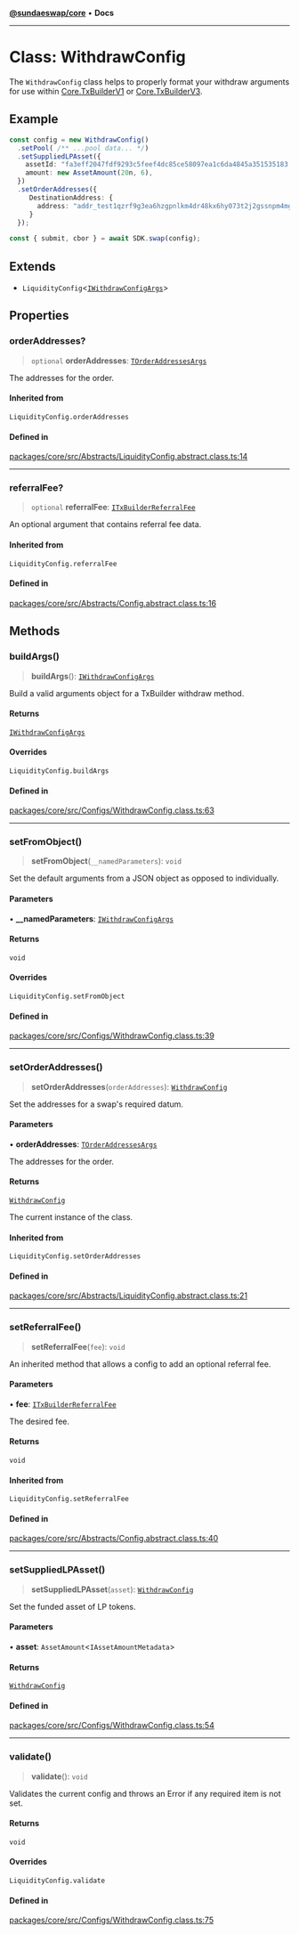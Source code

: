 [**@sundaeswap/core**](../../README.md) • **Docs**

***

# Class: WithdrawConfig

The `WithdrawConfig` class helps to properly format your withdraw arguments for use within [Core.TxBuilderV1](TxBuilderV1.md) or [Core.TxBuilderV3](TxBuilderV3.md).

## Example

```ts
const config = new WithdrawConfig()
  .setPool( /** ...pool data... */)
  .setSuppliedLPAsset({
    assetId: "fa3eff2047fdf9293c5feef4dc85ce58097ea1c6da4845a351535183.74494e4459",
    amount: new AssetAmount(20n, 6),
  })
  .setOrderAddresses({
     DestinationAddress: {
       address: "addr_test1qzrf9g3ea6hzgpnlkm4dr48kx6hy073t2j2gssnpm4mgcnqdxw2hcpavmh0vexyzg476ytc9urgcnalujkcewtnd2yzsfd9r32"
     }
  });

const { submit, cbor } = await SDK.swap(config);
```

## Extends

- `LiquidityConfig`\<[`IWithdrawConfigArgs`](../interfaces/IWithdrawConfigArgs.md)\>

## Properties

### orderAddresses?

> `optional` **orderAddresses**: [`TOrderAddressesArgs`](../type-aliases/TOrderAddressesArgs.md)

The addresses for the order.

#### Inherited from

`LiquidityConfig.orderAddresses`

#### Defined in

[packages/core/src/Abstracts/LiquidityConfig.abstract.class.ts:14](https://github.com/SundaeSwap-finance/sundae-sdk/blob/main/packages/core/src/Abstracts/LiquidityConfig.abstract.class.ts#L14)

***

### referralFee?

> `optional` **referralFee**: [`ITxBuilderReferralFee`](../interfaces/ITxBuilderReferralFee.md)

An optional argument that contains referral fee data.

#### Inherited from

`LiquidityConfig.referralFee`

#### Defined in

[packages/core/src/Abstracts/Config.abstract.class.ts:16](https://github.com/SundaeSwap-finance/sundae-sdk/blob/main/packages/core/src/Abstracts/Config.abstract.class.ts#L16)

## Methods

### buildArgs()

> **buildArgs**(): [`IWithdrawConfigArgs`](../interfaces/IWithdrawConfigArgs.md)

Build a valid arguments object for a TxBuilder withdraw method.

#### Returns

[`IWithdrawConfigArgs`](../interfaces/IWithdrawConfigArgs.md)

#### Overrides

`LiquidityConfig.buildArgs`

#### Defined in

[packages/core/src/Configs/WithdrawConfig.class.ts:63](https://github.com/SundaeSwap-finance/sundae-sdk/blob/main/packages/core/src/Configs/WithdrawConfig.class.ts#L63)

***

### setFromObject()

> **setFromObject**(`__namedParameters`): `void`

Set the default arguments from a JSON object as opposed to individually.

#### Parameters

• **\_\_namedParameters**: [`IWithdrawConfigArgs`](../interfaces/IWithdrawConfigArgs.md)

#### Returns

`void`

#### Overrides

`LiquidityConfig.setFromObject`

#### Defined in

[packages/core/src/Configs/WithdrawConfig.class.ts:39](https://github.com/SundaeSwap-finance/sundae-sdk/blob/main/packages/core/src/Configs/WithdrawConfig.class.ts#L39)

***

### setOrderAddresses()

> **setOrderAddresses**(`orderAddresses`): [`WithdrawConfig`](WithdrawConfig.md)

Set the addresses for a swap's required datum.

#### Parameters

• **orderAddresses**: [`TOrderAddressesArgs`](../type-aliases/TOrderAddressesArgs.md)

The addresses for the order.

#### Returns

[`WithdrawConfig`](WithdrawConfig.md)

The current instance of the class.

#### Inherited from

`LiquidityConfig.setOrderAddresses`

#### Defined in

[packages/core/src/Abstracts/LiquidityConfig.abstract.class.ts:21](https://github.com/SundaeSwap-finance/sundae-sdk/blob/main/packages/core/src/Abstracts/LiquidityConfig.abstract.class.ts#L21)

***

### setReferralFee()

> **setReferralFee**(`fee`): `void`

An inherited method that allows a config to add an optional referral fee.

#### Parameters

• **fee**: [`ITxBuilderReferralFee`](../interfaces/ITxBuilderReferralFee.md)

The desired fee.

#### Returns

`void`

#### Inherited from

`LiquidityConfig.setReferralFee`

#### Defined in

[packages/core/src/Abstracts/Config.abstract.class.ts:40](https://github.com/SundaeSwap-finance/sundae-sdk/blob/main/packages/core/src/Abstracts/Config.abstract.class.ts#L40)

***

### setSuppliedLPAsset()

> **setSuppliedLPAsset**(`asset`): [`WithdrawConfig`](WithdrawConfig.md)

Set the funded asset of LP tokens.

#### Parameters

• **asset**: `AssetAmount`\<`IAssetAmountMetadata`\>

#### Returns

[`WithdrawConfig`](WithdrawConfig.md)

#### Defined in

[packages/core/src/Configs/WithdrawConfig.class.ts:54](https://github.com/SundaeSwap-finance/sundae-sdk/blob/main/packages/core/src/Configs/WithdrawConfig.class.ts#L54)

***

### validate()

> **validate**(): `void`

Validates the current config and throws an Error if any required item is not set.

#### Returns

`void`

#### Overrides

`LiquidityConfig.validate`

#### Defined in

[packages/core/src/Configs/WithdrawConfig.class.ts:75](https://github.com/SundaeSwap-finance/sundae-sdk/blob/main/packages/core/src/Configs/WithdrawConfig.class.ts#L75)
